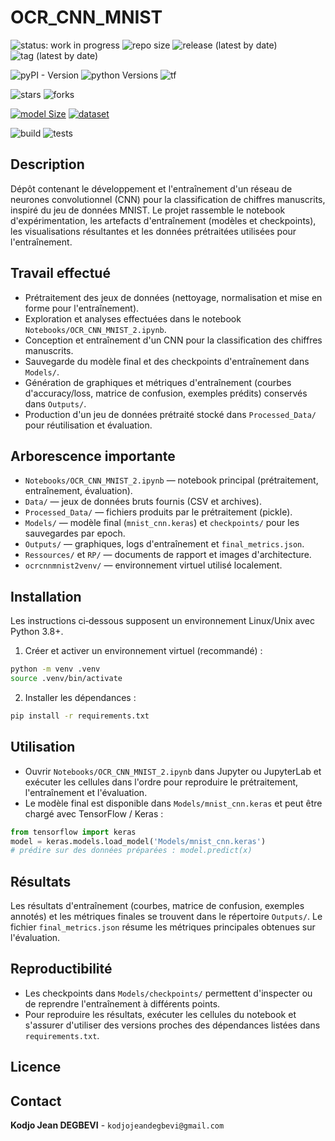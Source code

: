 # OCR_CNN_MNIST

![status: work in progress](https://img.shields.io/badge/status-terminate-green)
![repo size](https://img.shields.io/github/repo-size/kjd-dktech/OCR_CNN_MNIST)
![release  (latest by date)](https://img.shields.io/github/v/release/kjd-dktech/OCR_CNN_MNIST)
![tag (latest by date)](https://img.shields.io/github/v/tag/kjd-dktech/OCR_CNN_MNIST)

<!--![python](https://img.shields.io/badge/python-3.8%2B-blue)-->

![pyPI - Version](https://img.shields.io/pypi/v/numpy)
![python Versions](https://img.shields.io/pypi/pyversions/requests)
![tf](https://img.shields.io/badge/TensorFlow-2.2x-orange)

![stars](https://img.shields.io/github/stars/kjd-dktech/OCR_CNN_MNIST)
![forks](https://img.shields.io/github/forks/kjd-dktech/OCR_CNN_MNIST)

<!-- ![model size](https://img.shields.io/badge/model-20.9MB-lightgrey)-->
[![model Size](https://img.shields.io/endpoint?url=https://raw.githubusercontent.com/kjd-dktech/OCR_CNN_MNIST/main/Models/model-size.json)](https://github.com/kjd-dktech/OCR_CNN_MNIST/tree/main/Models/)
[![dataset](https://img.shields.io/badge/dataset-available-green)](https://github.com/kjd-dktech/OCR_CNN_MNIST/tree/main/Data/)

![build](https://img.shields.io/github/actions/workflow/status/kjd-dktech/OCR_CNN_MNIST/ci.yml?branch=main)
![tests](https://img.shields.io/github/workflow/status/kjd-dktech/OCR_CNN_MNIST/CI?label=tests)

<!--
![coverage](https://img.shields.io/coveralls/github/kjd-dktech/OCR_CNN_MNIST)
![codecov](https://img.shields.io/codecov/c/github/kjd-dktech/OCR_CNN_MNIST)

![license](https://img.shields.io/github/license/kjd-dktech/OCR_CNN_MNIST)

![quality](https://img.shields.io/codacy/grade/PROJECT_ID)

![snyk](https://img.shields.io/snyk/vulnerabilities/github/kjd-dktech/OCR_CNN_MNIST)

![issues](https://img.shields.io/github/issues/kjd-dktech/OCR_CNN_MNIST)
![last commit](https://img.shields.io/github/last-commit/kjd-dktech/OCR_CNN_MNIST)

![docs](https://img.shields.io/readthedocs/your-project)

![docker pulls](https://img.shields.io/docker/pulls/your-docker-image)

![doi](https://img.shields.io/badge/doi-10.XXXX%2Fxxxx-blue)-->

## Description

Dépôt contenant le développement et l'entraînement d'un réseau de neurones convolutionnel (CNN) pour la classification de chiffres manuscrits, inspiré du jeu de données MNIST. Le projet rassemble le notebook d'expérimentation, les artefacts d'entraînement (modèles et checkpoints), les visualisations résultantes et les données prétraitées utilisées pour l'entraînement.

## Travail effectué

- Prétraitement des jeux de données (nettoyage, normalisation et mise en forme pour l'entraînement).
- Exploration et analyses effectuées dans le notebook `Notebooks/OCR_CNN_MNIST_2.ipynb`.
- Conception et entraînement d'un CNN pour la classification des chiffres manuscrits.
- Sauvegarde du modèle final et des checkpoints d'entraînement dans `Models/`.
- Génération de graphiques et métriques d'entraînement (courbes d'accuracy/loss, matrice de confusion, exemples prédits) conservés dans `Outputs/`.
- Production d'un jeu de données prétraité stocké dans `Processed_Data/` pour réutilisation et évaluation.

## Arborescence importante

- `Notebooks/OCR_CNN_MNIST_2.ipynb` — notebook principal (prétraitement, entraînement, évaluation).
- `Data/` — jeux de données bruts fournis (CSV et archives).
- `Processed_Data/` — fichiers produits par le prétraitement (pickle).
- `Models/` — modèle final (`mnist_cnn.keras`) et `checkpoints/` pour les sauvegardes par epoch.
- `Outputs/` — graphiques, logs d'entraînement et `final_metrics.json`.
- `Ressources/` et `RP/` — documents de rapport et images d'architecture.
- `ocrcnnmnist2venv/` — environnement virtuel utilisé localement.

## Installation

Les instructions ci‑dessous supposent un environnement Linux/Unix avec Python 3.8+.

1. Créer et activer un environnement virtuel (recommandé) :

```bash
python -m venv .venv
source .venv/bin/activate
```

2. Installer les dépendances :

```bash
pip install -r requirements.txt
```

## Utilisation

- Ouvrir `Notebooks/OCR_CNN_MNIST_2.ipynb` dans Jupyter ou JupyterLab et exécuter les cellules dans l'ordre pour reproduire le prétraitement, l'entraînement et l'évaluation.
- Le modèle final est disponible dans `Models/mnist_cnn.keras` et peut être chargé avec TensorFlow / Keras :

```python
from tensorflow import keras
model = keras.models.load_model('Models/mnist_cnn.keras')
# prédire sur des données préparées : model.predict(x)
```

## Résultats

Les résultats d'entraînement (courbes, matrice de confusion, exemples annotés) et les métriques finales se trouvent dans le répertoire `Outputs/`. Le fichier `final_metrics.json` résume les métriques principales obtenues sur l'évaluation.

## Reproductibilité

- Les checkpoints dans `Models/checkpoints/` permettent d'inspecter ou de reprendre l'entraînement à différents points.
- Pour reproduire les résultats, exécuter les cellules du notebook et s'assurer d'utiliser des versions proches des dépendances listées dans `requirements.txt`.

## Licence

## Contact

**Kodjo Jean DEGBEVI** - `kodjojeandegbevi@gmail.com`
